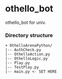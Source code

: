 # othello_bot
othello_bot for univ.

### Directory structure

```
+ OthelloArenaPython/
|-- AuthCheck.py
|-- OthelloAction.py
|-- OthelloLogic.py
|-- Play.py
|-- TestPlay.py
|-- main.py <- SET HERE
```
